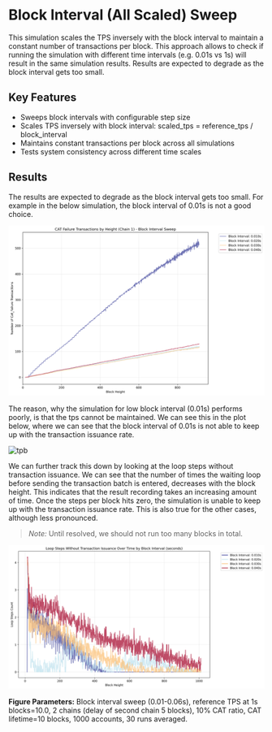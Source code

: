 # Block Interval (All Scaled) Sweep

This simulation scales the TPS inversely with the block interval to maintain a constant number of transactions per block. This approach allows to check if running the simulation with different time intervals (e.g. 0.01s vs 1s) will result in the same simulation results. Results are expected to degrade as the block interval gets too small.

## Key Features

- Sweeps block intervals with configurable step size
- Scales TPS inversely with block interval: scaled_tps = reference_tps / block_interval
- Maintains constant transactions per block across all simulations
- Tests system consistency across different time scales

## Results

The results are expected to degrade as the block interval gets too small. For example in the below simulation, the block interval of 0.01s is not a good choice.

![Failed CATs](./tx_failure_cat.png)

The reason, why the simulation for low block interval (0.01s) performs poorly, is that the tps cannot be maintained. We can see this in the plot below, where we can see that the block interval of 0.01s is not able to keep up with the transaction issuance rate.

![tpb](./tpb.png)

We can further track this down by looking at the loop steps without transaction issuance. We can see that the number of times the waiting loop before sending the transaction batch is entered, decreases with the block height. This indicates that the result recording takes an increasing amount of time. Once the steps per block hits zero, the simulation is unable to keep up with the transaction issuance rate. This is also true for the other cases, although less pronounced.

> *Note:* Until resolved, we should not run too many blocks in total.

![loop steps without transaction issuance](./loop_steps_without_tx_issuance.png)

**Figure Parameters:** Block interval sweep (0.01-0.06s), reference TPS at 1s blocks=10.0, 2 chains (delay of second chain 5 blocks), 10% CAT ratio, CAT lifetime=10 blocks, 1000 accounts, 30 runs averaged.
